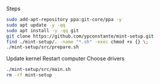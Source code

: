 Steps

```sh
sudo add-apt-repository ppa:git-core/ppa -y
sudo apt update -y -qq
sudo apt install -y -qq git
git clone https://github.com/ypconstante/mint-setup.git
find ./mint-setup/. -name "*.sh" -exec chmod +x {} \;
./mint-setup/src/prepare.sh
```

Update kernel
Restart computer
Choose drivers


```sh
./mint-setup/src/main.sh
rm -rf mint-setup
```